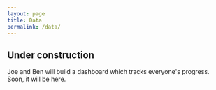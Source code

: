 ```yaml
---
layout: page
title: Data
permalink: /data/
---
```



## Under construction

Joe and Ben will build a dashboard which tracks everyone's progress. Soon, it will be here.